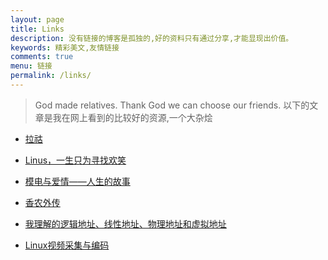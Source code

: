 ```yaml
---
layout: page
title: Links
description: 没有链接的博客是孤独的,好的资料只有通过分享,才能显现出价值。
keywords: 精彩美文,友情链接
comments: true
menu: 链接
permalink: /links/
---
```


> God made relatives. Thank God we can choose our friends.
> 以下的文章是我在网上看到的比较好的资源,一个大杂烩

* [拉祜](http://wentao1213.com)

* [Linus，一生只为寻找欢笑](https://zhuanlan.zhihu.com/p/19796979?columnSlug=mactalk)
* [模电与爱情——人生的故事](http://bbs.eeworld.com.cn/thread-450923-1-1.html)
* [香农外传](http://blog.sciencenet.cn/blog-453322-978153.html)
* [我理解的逻辑地址、线性地址、物理地址和虚拟地址](http://bbs.chinaunix.net/thread-2083672-1-1.html)
* [Linux视频采集与编码](http://blog.csdn.net/zgyulongfei/article/details/7526249)
